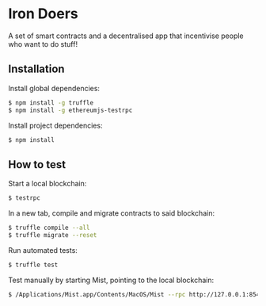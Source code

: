 # Iron Doers

A set of smart contracts and a decentralised app that incentivise people who want to do stuff!

## Installation

Install global dependencies:

```bash
$ npm install -g truffle
$ npm install -g ethereumjs-testrpc
```

Install project dependencies:

```bash
$ npm install
```

## How to test

Start a local blockchain:

```bash
$ testrpc
```

In a new tab, compile and migrate contracts to said blockchain:

```bash
$ truffle compile --all
$ truffle migrate --reset
```

Run automated tests:

```bash
$ truffle test
```

Test manually by starting Mist, pointing to the local blockchain:

```bash
$ /Applications/Mist.app/Contents/MacOS/Mist --rpc http://127.0.0.1:8545
```
